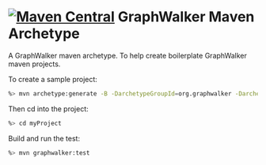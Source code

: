 [![Maven Central](https://maven-badges.herokuapp.com/maven-central/org.graphwalker/graphwalker-maven-archetype/badge.svg)](https://maven-badges.herokuapp.com/maven-central/org.graphwalker/graphwalker-maven-archetype)
GraphWalker Maven Archetype
================

A GraphWalker maven archetype. To help create boilerplate GraphWalker maven projects.

To create a sample project:

~~~sh
%> mvn archetype:generate -B -DarchetypeGroupId=org.graphwalker -DarchetypeArtifactId=graphwalker-maven-archetype -DarchetypeVersion=3.4.1-DgroupId=com.company -DartifactId=myProject
~~~

Then cd into the project:
~~~sh
%> cd myProject
~~~
Build and run the test:
~~~sh
%> mvn graphwalker:test
~~~

